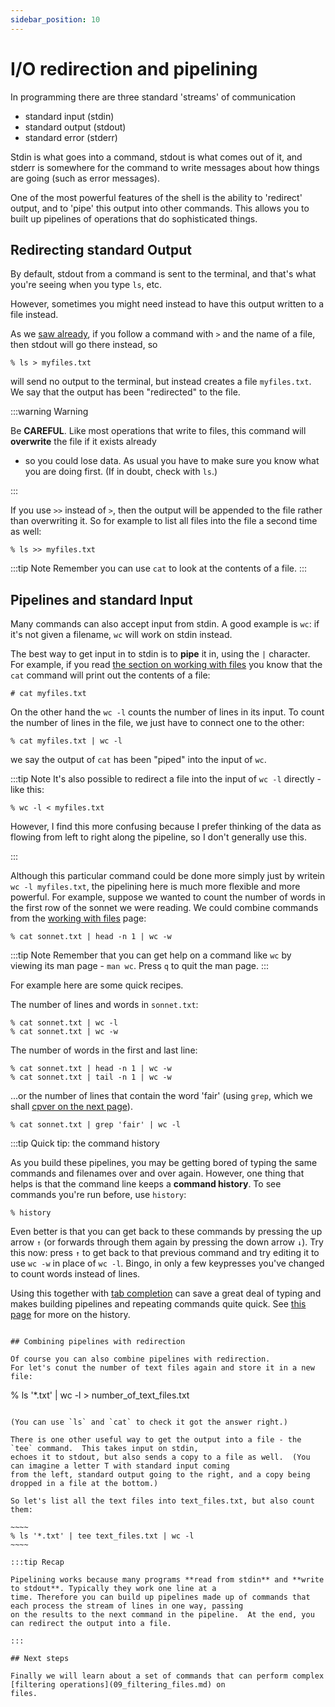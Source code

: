 ```yaml
---
sidebar_position: 10
---
```


# I/O redirection and pipelining

In programming there are three standard 'streams' of communication

* standard input (stdin)
* standard output (stdout)
* standard error (stderr)

Stdin is what goes into a command, stdout is what comes out of it, and stderr is somewhere for the command to write messages about how things are going (such as error messages).

One of the most powerful features of the shell is the ability to 'redirect' output, and to 'pipe' this output into other commands.
This allows you to built up pipelines of operations that do sophisticated things.

## Redirecting standard Output

By default, stdout from a command is sent to the terminal, and that's what you're seeing when you type `ls`, etc.

However, sometimes you might need instead to have this output written to a file instead.

As we [saw already](07_working_with_files.md#redirecting-output-to-a-file), if you follow a command with `>` and the
name of a file, then stdout will go there instead, so

`% ls > myfiles.txt`

will send no output to the terminal, but instead creates a file `myfiles.txt`.  We say that the output has been
"redirected" to the file.

:::warning Warning

Be **CAREFUL**.  Like most operations that write to files, this command will **overwrite** the file if it exists already
- so you could lose data.  As usual you have to make sure you know what you are doing first.  (If in doubt, check with
`ls`.)

:::

If you use `>>` instead of `>`, then the output will be appended to the file rather than overwriting it.  So for example
to list all files into the file a second time as well:

`% ls >> myfiles.txt`

:::tip Note
Remember you can use `cat` to look at the contents of a file.
:::

## Pipelines and standard Input

Many commands can also accept input from stdin. A good example is `wc`: if it's not given a filename, `wc` will work on
stdin instead.

The best way to get input in to stdin is to **pipe** it in, using the `|` character.  For example, if you read [the
section on working with files](working_with_files.md) you know that the
`cat` command will print out the contents of a file:

```
# cat myfiles.txt
```

On the other hand the `wc -l` counts the number of lines in its input.  To count the number of lines in the file, we
just have to connect one to the other:

```
% cat myfiles.txt | wc -l
```

we say the output of `cat` has been "piped" into the input of `wc`.

:::tip Note
It's also possible to redirect a file into the input of `wc -l` directly - like this:
```
% wc -l < myfiles.txt
```

However, I find this more confusing because I prefer thinking of the data as flowing from left to right along the
pipeline, so I don't generally use this.

:::

Although this particular command could be done more simply just by writein `wc -l myfiles.txt`, the pipelining here is
much more flexible and more powerful.  For example, suppose we wanted to count the number of words in the first
row of the sonnet we were reading.  We could combine commands from the [working with files](working_with_files.md) page:
```
% cat sonnet.txt | head -n 1 | wc -w
```

:::tip Note
Remember that you can get help on a command like `wc` by viewing its man page - `man wc`.
Press `q` to quit the man page.
:::

For example here are some quick recipes.

The number of lines and words in `sonnet.txt`:
```
% cat sonnet.txt | wc -l
% cat sonnet.txt | wc -w
```

The number of words in the first and last line:
```
% cat sonnet.txt | head -n 1 | wc -w
% cat sonnet.txt | tail -n 1 | wc -w
```

...or the number of lines that contain the word 'fair' (using `grep`, which we shall [cpver on the next page](basics.md)).
```
% cat sonnet.txt | grep 'fair' | wc -l
```

:::tip Quick tip: the command history

As you build these pipelines, you may be getting bored of typing the same commands and filenames over and over again.
However, one thing that helps is that the command line keeps a **command history**.  To see commands you're run before,
use `history`:

```
% history
```
Even better is that you can get back to these commands by pressing the up arrow `↑` (or forwards through them again by
pressing the down arrow `↓`).  Try this now: press `↑` to get back to that previous command and try editing it to use
`wc -w` in place of `wc -l`.  Bingo, in only a few keypresses you've changed to count words instead of lines.

Using this together with [tab completion](05_tour.md#moving-faster) can save a great deal of typing and makes building pipelines and repeating commands quite quick.  See [this page](appendices/navigating_history.md) for more on the history.

```

## Combining pipelines with redirection

Of course you can also combine pipelines with redirection.
For let's conut the number of text files again and store it in a new file:

```
% ls '*.txt' | wc -l > number_of_text_files.txt
```

(You can use `ls` and `cat` to check it got the answer right.)

There is one other useful way to get the output into a file - the `tee` command.  This takes input on stdin,
echoes it to stdout, but also sends a copy to a file as well.  (You can imagine a letter T with standard input coming
from the left, standard output going to the right, and a copy being dropped in a file at the bottom.)

So let's list all the text files into text_files.txt, but also count them:

~~~~
% ls '*.txt' | tee text_files.txt | wc -l
~~~~

:::tip Recap

Pipelining works because many programs **read from stdin** and **write to stdout**. Typically they work one line at a
time. Therefore you can build up pipelines made up of commands that each process the stream of lines in one way, passing
on the results to the next command in the pipeline.  At the end, you can redirect the output into a file.

:::

## Next steps

Finally we will learn about a set of commands that can perform complex [filtering operations](09_filtering_files.md) on
files.
